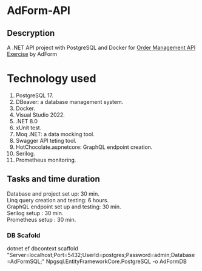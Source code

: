 # AdForm-API

## Descryption
A .NET API project with PostgreSQL and Docker for [Order Management API Exercise](https://github.com/erinev/order-management-api-exercise) by AdForm

# Technology used
1. PostgreSQL 17.
2. DBeaver: a database management system.
3. Docker.
4. Visual Studio 2022.
5. .NET 8.0
6. xUnit test.
7. Moq .NET: a data mocking tool.
8. Swagger API teting tool.
9. HotChocolate.aspnetcore: GraphQL endpoint creation.
10. Serilog.
11. Prometheus monitoring.

## Tasks and time duration
Database and project set up: 30 min.</br>
Linq query creation and testing: 6 hours.</br>
GraphQL endpoint set up and testing: 30 min.</br>
Serilog setup : 30 min.</br>
Prometheus setup : 30 min.</br>

### DB Scafold
dotnet ef dbcontext scaffold "Server=localhost;Port=5432;UserId=postgres;Password=admin;Database=AdFormSQL;" Npgsql.EntityFrameworkCore.PostgreSQL -o AdFormDB